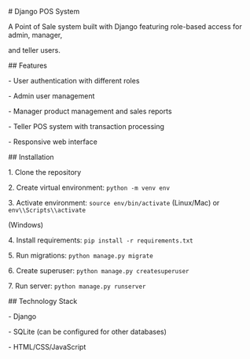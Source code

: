 \# Django POS System

A Point of Sale system built with Django featuring role-based access for admin, manager,

and teller users.

\## Features

\- User authentication with different roles

\- Admin user management

\- Manager product management and sales reports

\- Teller POS system with transaction processing

\- Responsive web interface

\## Installation

1\. Clone the repository

2\. Create virtual environment: `python -m venv env`

3\. Activate environment: `source env/bin/activate` (Linux/Mac) or `env\\Scripts\\activate`

(Windows)

4\. Install requirements: `pip install -r requirements.txt`

5\. Run migrations: `python manage.py migrate`

6\. Create superuser: `python manage.py createsuperuser`

7\. Run server: `python manage.py runserver`

\## Technology Stack

\- Django

\- SQLite (can be configured for other databases)

\- HTML/CSS/JavaScript

